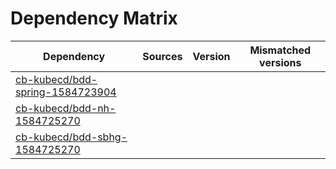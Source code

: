 # Dependency Matrix

Dependency | Sources | Version | Mismatched versions
---------- | ------- | ------- | -------------------
[cb-kubecd/bdd-spring-1584723904](https://github.com/cb-kubecd/bdd-spring-1584723904.git) |  | []() | 
[cb-kubecd/bdd-nh-1584725270](https://github.com/cb-kubecd/bdd-nh-1584725270.git) |  | []() | 
[cb-kubecd/bdd-sbhg-1584725270](https://github.com/cb-kubecd/bdd-sbhg-1584725270.git) |  | []() | 
